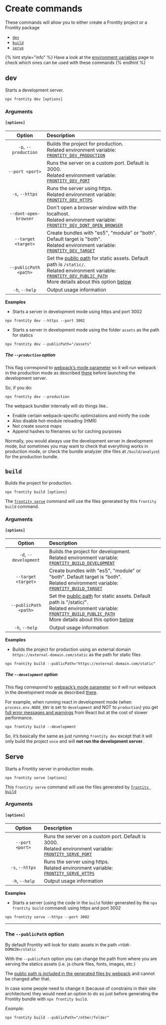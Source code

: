 # Create commands

These commands will allow you to either create a Frontity project or a Frontity package

* [`dev`](#dev)
* [`build`](#build)
* [`serve`](#serve)

{% hint style="info" %}
Have a look at the [environment variables](./environment-variables) page to check which ones can be used with these commands
{% endhint %}

## dev

Starts a development server.

```text
npx frontity dev [options]
```

### Arguments

#### **`[options]`**

| Option | Description |
| :---: | :--- |
| `-p`, `--production` | Builds the project for production. </br> Related environment variable: [`FRONTITY_DEV_PRODUCTION`](./environment-variables#FRONTITY_DEV_PRODUCTION)|
| `--port <port>` | Runs the server on a custom port. Default is 3000. </br> Related environment variable: [`FRONTITY_DEV_PORT`](./environment-variables#FRONTITY_DEV_PORT)|
| `-s`, `--https` | Runs the server using https. </br> Related environment variable: [`FRONTITY_DEV_HTTPS`](./environment-variables#FRONTITY_DEV_HTTPS)|
| `--dont-open-browser` | Don't open a browser window with the localhost. </br> Related environment variable: [`FRONTITY_DEV_DONT_OPEN_BROWSER`](./environment-variables#FRONTITY_DEV_DONT_OPEN_BROWSER) |
| `--target <target>` | Create bundles with "es5", "module" or "both". Default target is "both". </br> Related environment variable: [`FRONTITY_DEV_TARGET`](./environment-variables#FRONTITY_DEV_TARGET)|
| `--publicPath <path>` | Set the [public path](https://webpack.js.org/guides/public-path/) for static assets. Default path is `/static/`. </br> Related environment variable: [`FRONTITY_DEV_PUBLIC_PATH`](./environment-variables#FRONTITY_DEV_PUBLIC_PATH)</br> More details about this option [below](#the-publicpath-option) |
| `-h`, `--help` | Output usage information |

**Examples**

* Starts a server in development mode using https and port 3002

```text
npx frontity dev --https --port 3002
```

* Starts a server in development mode using the folder `assets` as the path for statics

```text
npx frontity dev --publicPath="/assets"
```

##### The `--production` option

This flag correspond to [webpack’s mode parameter](https://webpack.js.org/configuration/mode/) so it will run webpack in the production mode as described [there](https://webpack.js.org/configuration/mode/) before launching the development server.

So, if you do:

```
npx frontity dev --production
```

The webpack bundler internally will do things like..

- Enable certain webpack-specific optimizations and minify the code
- Also disable hot-module reloading (HMR)
- Not create source maps
- Append hashes to filenames so for caching purposes

Normally, you would always use the development server in development mode, but sometimes you may want to check that everything works in production mode, or check the bundle analyzer (the files at `/build/analyze`) for the production bundle.

## `build`

Builds the project for production.

```text
npx frontity build [options]
```

The [`frontity serve`]() command will use the files generated by this `frontity build` command.

### Arguments

#### **`[options]`**

| Option | Description |
| :---: | :--- |
| `-d`, `--development` | Builds the project for development. </br> Related environment variable: [`FRONTITY_BUILD_DEVELOPMENT`](./environment-variables#FRONTITY_BUILD_DEVELOPMENT)|
| `--target <target>` | Create bundles with "es5", "module" or "both". Default target is "both".  </br> Related environment variable: [`FRONTITY_BUILD_TARGET`](./environment-variables#FRONTITY_BUILD_TARGET)
| `--publicPath <path>` | Set the [public path](https://webpack.js.org/guides/public-path/) for static assets. Default path is "/static/". </br> Related environment variable: [`FRONTITY_BUILD_PUBLIC_PATH`](./environment-variables#FRONTITY_BUILD_PUBLIC_PATH)</br> More details about this option [below](#the-publicpath-option) |
| `-h`, `--help` | Output usage information |

**Examples**

* Builds the project for production using an external domain `https://external-domain.com/static` as the path for static files

```text
npx frontity build --publicPath="https://external-domain.com/static"
```

##### The `--development` option

This flag correspond to [webpack’s mode parameter](https://webpack.js.org/configuration/mode/) so it will run webpack in the development mode as described [there](https://webpack.js.org/configuration/mode/).

For example, when running react in development mode (when `process.env.NODE_ENV` is set to `development` and NOT to `production`) you get [full error messages and warnings](https://reactjs.org/docs/optimizing-performance.html#use-the-production-build) from React but at the cost of slower performance.

```
npx frontity build --development
```

So, it’s basically the same as just running `frontity dev` except that it will only build the project `once` and will **not run the development server**.

## Serve

Starts a Frontity server in production mode.

```text
npx frontity serve [options]
```

This `frontity serve` command will use the files generated by [`frontity build`](build.md)

### Arguments

#### **`[options]`**

| Option | Description |
| :---: | :--- |
| `--port <port>` | Runs the server on a custom port. Default is 3000. </br> Related environment variable: [`FRONTITY_SERVE_PORT`](./environment-variables#FRONTITY_SERVE_PORT)|
| `-s`, `--https` | Runs the server using https. </br> Related environment variable: [`FRONTITY_SERVE_HTTPS`](./environment-variables#FRONTITY_SERVE_HTTPS) |
| `-h`, `--help` | Output usage information |

**Examples**

* Starts a server (using the code in the `build` folder generated by the `npx frontity build` command) using https and port 3002

```text
npx frontity serve --https --port 3002
```

---

### The `--publicPath` option

By default Frontity will look for static assets in the path `<YOUR-DOMAIN>/static`

With the `--publicPath` option you can change the path from where you are serving the statics assets (i.e. js chunk files, fonts, images, etc.)

The [public path is included in the generated files by webpack](https://webpack.js.org/guides/public-path/) and cannot be changed after that.

In case some people need to change it (because of constrains in their site architecture) they would need an option to do so just before generating the Frontity bundle with `npx frontity build`.

_Example:_

```text
npx frontity build --publicPath="/other/folder"
```